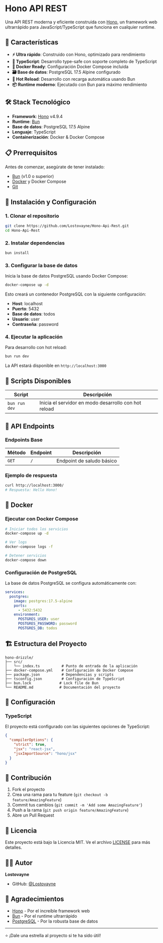 # Hono API REST

Una API REST moderna y eficiente construida con [Hono](https://hono.dev/), un framework web ultrarrápido para JavaScript/TypeScript que funciona en cualquier runtime.

## 🚀 Características

- **⚡ Ultra rápido**: Construido con Hono, optimizado para rendimiento
- **🔧 TypeScript**: Desarrollo type-safe con soporte completo de TypeScript
- **🐳 Docker Ready**: Configuración Docker Compose incluida
- **🗃️ Base de datos**: PostgreSQL 17.5 Alpine configurado
- **🔄 Hot Reload**: Desarrollo con recarga automática usando Bun
- **📦 Runtime moderno**: Ejecutado con Bun para máximo rendimiento

## 🛠️ Stack Tecnológico

- **Framework**: [Hono](https://hono.dev/) v4.9.4
- **Runtime**: [Bun](https://bun.sh/)
- **Base de datos**: PostgreSQL 17.5 Alpine
- **Lenguaje**: TypeScript
- **Containerización**: Docker & Docker Compose

## 📋 Prerrequisitos

Antes de comenzar, asegúrate de tener instalado:

- [Bun](https://bun.sh/) (v1.0 o superior)
- [Docker](https://www.docker.com/) y Docker Compose
- [Git](https://git-scm.com/)

## 🚀 Instalación y Configuración

### 1. Clonar el repositorio

```bash
git clone https://github.com/Lostovayne/Hono-Api-Rest.git
cd Hono-Api-Rest
```

### 2. Instalar dependencias

```bash
bun install
```

### 3. Configurar la base de datos

Inicia la base de datos PostgreSQL usando Docker Compose:

```bash
docker-compose up -d
```

Esto creará un contenedor PostgreSQL con la siguiente configuración:

- **Host**: localhost
- **Puerto**: 5432
- **Base de datos**: todos
- **Usuario**: user
- **Contraseña**: password

### 4. Ejecutar la aplicación

Para desarrollo con hot reload:

```bash
bun run dev
```

La API estará disponible en `http://localhost:3000`

## 🔧 Scripts Disponibles

| Script        | Descripción                                          |
| ------------- | ---------------------------------------------------- |
| `bun run dev` | Inicia el servidor en modo desarrollo con hot reload |

## 📡 API Endpoints

### Endpoints Base

| Método | Endpoint | Descripción               |
| ------ | -------- | ------------------------- |
| `GET`  | `/`      | Endpoint de saludo básico |

### Ejemplo de respuesta

```bash
curl http://localhost:3000/
# Respuesta: Hello Hono!
```

## 🐳 Docker

### Ejecutar con Docker Compose

```bash
# Iniciar todos los servicios
docker-compose up -d

# Ver logs
docker-compose logs -f

# Detener servicios
docker-compose down
```

### Configuración de PostgreSQL

La base de datos PostgreSQL se configura automáticamente con:

```yaml
services:
  postgres:
    image: postgres:17.5-alpine
    ports:
      - 5432:5432
    environment:
      POSTGRES_USER: user
      POSTGRES_PASSWORD: password
      POSTGRES_DB: todos
```

## 🏗️ Estructura del Proyecto

```
hono-drizzle/
├── src/
│   └── index.ts          # Punto de entrada de la aplicación
├── docker-compose.yml    # Configuración de Docker Compose
├── package.json          # Dependencias y scripts
├── tsconfig.json         # Configuración de TypeScript
├── bun.lock             # Lock file de Bun
└── README.md            # Documentación del proyecto
```

## 🔧 Configuración

### TypeScript

El proyecto está configurado con las siguientes opciones de TypeScript:

```json
{
  "compilerOptions": {
    "strict": true,
    "jsx": "react-jsx",
    "jsxImportSource": "hono/jsx"
  }
}
```

## 🤝 Contribución

1. Fork el proyecto
2. Crea una rama para tu feature (`git checkout -b feature/AmazingFeature`)
3. Commit tus cambios (`git commit -m 'Add some AmazingFeature'`)
4. Push a la rama (`git push origin feature/AmazingFeature`)
5. Abre un Pull Request

## 📝 Licencia

Este proyecto está bajo la Licencia MIT. Ve el archivo [LICENSE](LICENSE) para más detalles.

## 👨‍💻 Autor

**Lostovayne**

- GitHub: [@Lostovayne](https://github.com/Lostovayne)

## 🙏 Agradecimientos

- [Hono](https://hono.dev/) - Por el increíble framework web
- [Bun](https://bun.sh/) - Por el runtime ultrarrápido
- [PostgreSQL](https://www.postgresql.org/) - Por la robusta base de datos

---

⭐ ¡Dale una estrella al proyecto si te ha sido útil!
